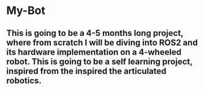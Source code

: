 # My-Bot
## This is going to be a 4-5 months long project, where from scratch I will be diving into ROS2 and its hardware implementation on a 4-wheeled robot. This is going to be a self learning project, inspired from the inspired the articulated robotics.
